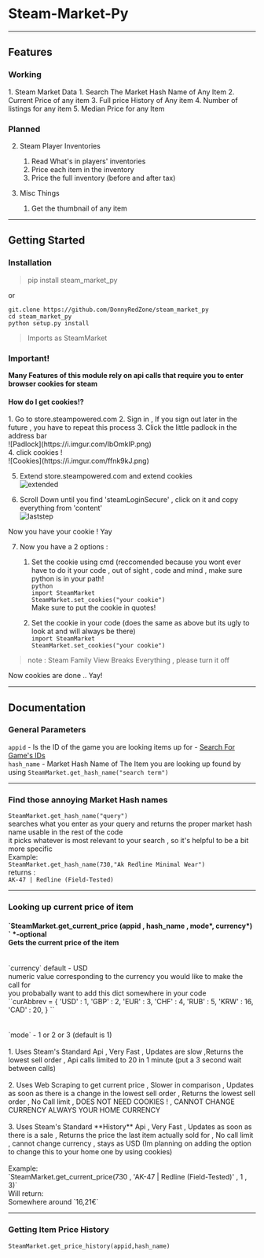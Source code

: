 <h1>Steam-Market-Py</h1>

___

<h2>Features</h2>
<h3> Working </h3>
1. Steam Market Data
    1. Search The Market Hash Name of Any Item
    2. Current Price of any item
    3. Full price History of Any item
    4. Number of listings for any item 
    5. Median Price for any Item

<h3> Planned </h3>

2. Steam Player Inventories 
    1. Read What's in players' inventories
    2. Price each item in the inventory
    3. Price the full inventory (before and after tax)

3. Misc Things
    1. Get the thumbnail of any item

___

<h2> Getting Started </h2>

<h3> Installation </h3>

>pip install steam_market_py

or

`git.clone https://github.com/DonnyRedZone/steam_market_py` <br>
`cd steam_market_py` <br>
`python setup.py install`

>Imports as SteamMarket

<h3> Important! </h3>

**Many Features of this module rely on api calls that require you to enter browser cookies for steam** <br>
<h4> How do I get cookies!? </H4>
1. Go to store.steampowered.com
2. Sign in , If you sign out later in the future , you have to repeat this process
3. Click the little padlock in the address bar <br>![Padlock](https://i.imgur.com/IbOmkIP.png) <br>
4. click cookies ! <br>
![Cookies](https://i.imgur.com/ffnk9kJ.png)
   
5. Extend store.steampowered.com and extend cookies <br>
![extended](https://i.imgur.com/Wo4q9lV.png)
   
6. Scroll Down until you find 'steamLoginSecure' , click on it and copy everything from 'content' <br>
![laststep](https://i.imgur.com/xBUieEw.png)
   
Now you have your cookie ! Yay

7. Now you have a 2 options :
    1. Set the cookie using cmd (reccomended because you wont ever have to do it your code , out of sight , code and mind , make sure python is in your path!<br>
       `python` <br>
       `import SteamMarket` <br>
       `SteamMarket.set_cookies("your cookie")` <br>
       Make sure to put the cookie in quotes!
       
    2. Set the cookie in your code (does the same as above but its ugly to look at and will always be there) <br>
        `import SteamMarket` <br>
        `SteamMarket.set_cookies("your cookie")` <br>
       
>note : Steam Family View Breaks Everything , please turn it off 
       
Now cookies are done .. Yay!

___
<h2> Documentation </h2>

<h3> General Parameters </h3>

`appid` - Is the ID of the game you are looking items up for - [Search For Game's IDs](https://steamdb.info/search/?a=app&q=CS%3AGO&type=1&category=0)<br>
`hash_name` - Market Hash Name of The Item you are looking up found by using `SteamMarket.get_hash_name("search term")`

___
<h3> Find those annoying Market Hash names</h3>

`SteamMarket.get_hash_name("query")`<br>
searches what you enter as your query and returns the proper market hash name usable in the rest of the code<br>
it picks whatever is most relevant to your search , so it's helpful to be a bit more specific<br>
Example:<br>
`SteamMarket.get_hash_name(730,"Ak Redline Minimal Wear")`<br>
returns :<br>
`AK-47 | Redline (Field-Tested)`

___

<h3> Looking up current price of item </h3>

<h4>`SteamMarket.get_current_price (appid , hash_name , mode*, currency*) ` *-optional <br>
Gets the current price of the item </h4><br>
`currency` default - USD <br>
numeric value corresponding to the currency you would like to make the call for <br>    
you probabally want to add this dict somewhere in your code <br>
``curAbbrev = {
    'USD' : 1,
    'GBP' : 2,
    'EUR' : 3,
    'CHF' : 4,
    'RUB' : 5,
    'KRW' : 16,
    'CAD' : 20,
}
``
<br>
<br> <br>
`mode` - 1 or 2 or 3 (default is 1)<br><br> 
1. Uses Steam's Standard Api , Very Fast , Updates are slow ,Returns the lowest sell order , Api calls limited to 20 in 1 minute (put a 3 second wait between calls)<br><br>
2. Uses Web Scraping to get current price , Slower in comparison , Updates as soon as there is a change in the lowest sell order , Returns the lowest sell order , No Call limit , DOES NOT NEED COOKIES ! , CANNOT CHANGE CURRENCY ALWAYS YOUR HOME CURRENCY <br><br> 
3. Uses Steam's Standard **History** Api , Very Fast , Updates as soon as there is a sale , Returns the price the last item actually sold for , No call limit , cannot change currency , stays as USD (Im planning on adding the option to change this to your home one by using cookies) <br><br> 
Example: <br>
`SteamMarket.get_current_price(730 , 'AK-47 | Redline (Field-Tested)' , 1 , 3)`<br> 
Will return: <br>
Somewhere around `16,21€`

___

<h3> Getting Item Price History </h3>

`SteamMarket.get_price_history(appid,hash_name)` <br>


       
       
       









